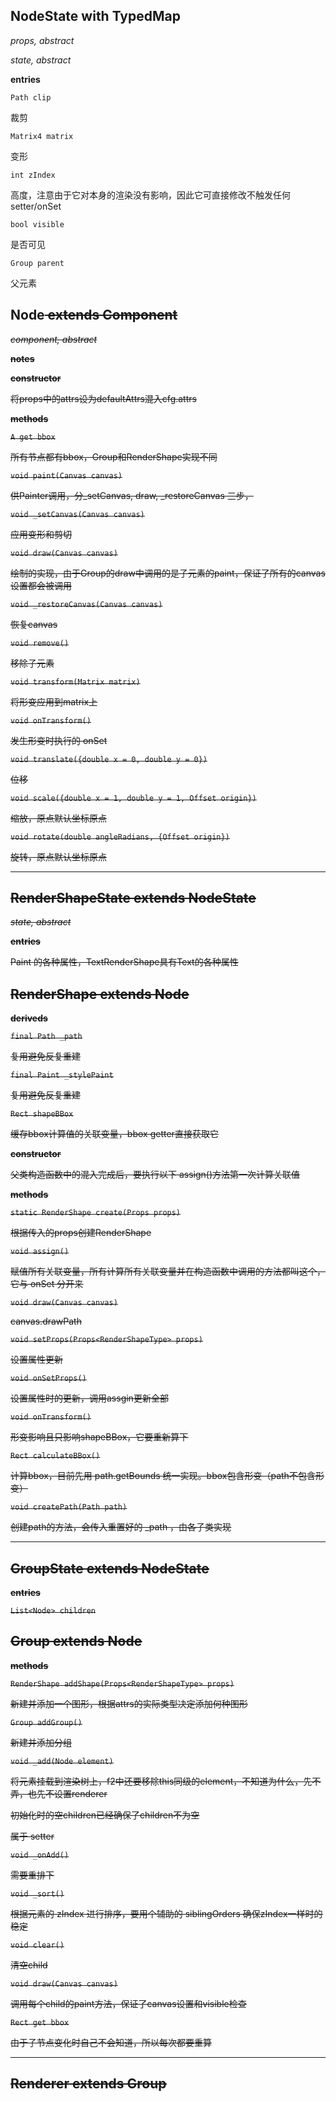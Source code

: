 ## NodeState with TypedMap

*props, abstract*

*state, abstract*

**entries**

`Path clip`

裁剪

`Matrix4 matrix`

变形

`int zIndex`

高度，注意由于它对本身的渲染没有影响，因此它可直接修改不触发任何 setter/onSet

`bool visible`

是否可见

`Group parent`

父元素



## Node<S extends NodeState> extends Component<S>

*component, abstract*

**notes**

**constructor**

将props中的attrs设为defaultAttrs混入cfg.attrs

**methods**

`A get bbox`

所有节点都有bbox，Group和RenderShape实现不同

`void paint(Canvas canvas)`

供Painter调用，分_setCanvas, draw, _restoreCanvas 三步，

`void _setCanvas(Canvas canvas)`

应用变形和剪切

`void draw(Canvas canvas)`

绘制的实现，由于Group的draw中调用的是子元素的paint，保证了所有的canvas设置都会被调用

`void _restoreCanvas(Canvas canvas)`

恢复canvas

`void remove()`

移除子元素

`void transform(Matrix matrix)`

将形变应用到matrix上

`void onTransform()`

发生形变时执行的 onSet

`void translate({double x = 0, double y = 0})`

位移

`void scale({double x = 1, double y = 1, Offset origin})`

缩放，原点默认坐标原点

`void rotate(double angleRadians, {Offset origin})`

旋转，原点默认坐标原点

---

## RenderShapeState extends NodeState

*state, abstract*

**entries**

Paint 的各种属性，TextRenderShape具有Text的各种属性



## RenderShape<S extends RenderShapeState> extends Node<S>

**deriveds**

`final Path _path`

复用避免反复重建

`final Paint _stylePaint`

复用避免反复重建

`Rect shapeBBox`

缓存bbox计算值的关联变量，bbox getter直接获取它

**constructor**

父类构造函数中的混入完成后，要执行以下 assign()方法第一次计算关联值

**methods**

`static RenderShape create(Props props)`

根据传入的props创建RenderShape

`void assign()`

赋值所有关联变量，所有计算所有关联变量并在构造函数中调用的方法都叫这个，它与 onSet 分开来

`void draw(Canvas canvas)`

canvas.drawPath

`void setProps(Props<RenderShapeType> props)`

设置属性更新

`void onSetProps()`

设置属性时的更新，调用assgin更新全部

`void onTransform()`

形变影响且只影响shapeBBox，它要重新算下

`Rect calculateBBox()`

计算bbox，目前先用 path.getBounds 统一实现。bbox包含形变（path不包含形变）

`void createPath(Path path)`

创建path的方法，会传入重置好的 _path ，由各子类实现

---

## GroupState extends NodeState

**entries**

`List<Node> children`

## Group extends Node

**methods**

`RenderShape addShape(Props<RenderShapeType> props)`

新建并添加一个图形，根据attrs的实际类型决定添加何种图形

`Group addGroup()`

新建并添加分组

`void _add(Node element)`

将元素挂载到渲染树上，f2中还要移除this同级的element，不知道为什么，先不弄，也先不设置renderer

初始化时的空children已经确保了children不为空

属于 setter

`void _onAdd()`

需要重排下

`void _sort()`

根据元素的 zIndex 进行排序，要用个辅助的 siblingOrders 确保zIndex一样时的稳定

`void clear()`

清空child

`void draw(Canvas canvas)`

调用每个child的paint方法，保证了canvas设置和visible检查

`Rect get bbox`

由于子节点变化时自己不会知道，所以每次都要重算

---

## Renderer extends Group







